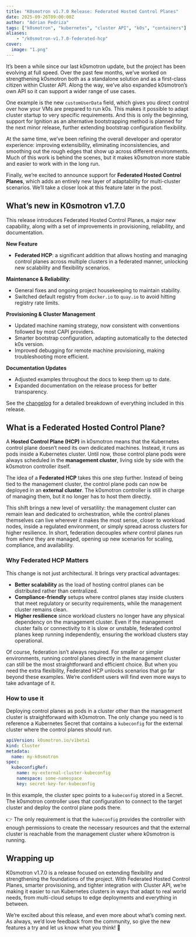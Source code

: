 ```yaml
---
title: "K0smotron v1.7.0 Release: Federated Hosted Control Planes"
date: 2025-09-26T09:00:00Z
author: "Adrian Pedriza"
tags: ["k0smotron", "kubernetes", "cluster API", "k0s", "containers"]
aliases:
    - "/k0smotron-v1.7.0-federated-hcp"
cover:
  image: "1.png"
---
```


It’s been a while since our last k0smotron update, but the project has been evolving at full speed. Over the past few months, we’ve worked on strengthening k0smotron both as a standalone solution and as a first-class citizen within Cluster API. Along the way, we’ve also expanded k0smotron’s own API so it can support a wider range of use cases.

One example is the new `customUserData` field, which gives you direct control over how your VMs are prepared to run k0s. This makes it possible to adapt cluster startup to very specific requirements. And this is only the beginning, support for Ignition as an alternative bootstrapping method is planned for the next minor release, further extending bootstrap configuration flexibility.

At the same time, we’ve been refining the overall developer and operator experience: improving extensibility, eliminating inconsistencies, and smoothing out the rough edges that show up across different environments. Much of this work is behind the scenes, but it makes k0smotron more stable and easier to work with in the long run.

Finally, we’re excited to announce support for **Federated Hosted Control Planes**, which adds an entirely new layer of adaptability for multi-cluster scenarios. We’ll take a closer look at this feature later in the post.

## What’s new in K0smotron v1.7.0

This release introduces Federated Hosted Control Planes, a major new capability, along with a set of improvements in provisioning, reliability, and documentation.

**New Feature**
- **Federated HCP**: a significant addition that allows hosting and managing control planes across multiple clusters in a federated manner, unlocking new scalability and flexibility scenarios.

**Maintenance & Reliability**: 
- General fixes and ongoing project housekeeping to maintain stability.
- Switched default registry from `docker.io` to `quay.io` to avoid hitting registry rate limits.
  
**Provisioning & Cluster Management**
- Updated machine naming strategy, now consistent with conventions followed by most CAPI providers.
- Smarter bootstrap configuration, adapting automatically to the detected k0s version.
- Improved debugging for remote machine provisioning, making troubleshooting more efficient.

**Documentation Updates**
- Adjusted examples throughout the docs to keep them up to date.
- Expanded documentation on the release process for better transparency.


See the [changelog](https://github.com/k0sproject/k0smotron/releases/tag/v1.7.0) for a detailed breakdown of everything included in this release.

## What is a Federated Hosted Control Plane?  

A **Hosted Control Plane (HCP)** in k0smotron means that the Kubernetes control plane doesn’t need its own dedicated machines. Instead, it runs as pods inside a Kubernetes cluster. Until now, those control plane pods were always scheduled in the **management cluster**, living side by side with the k0smotron controller itself.  

The idea of a **Federated HCP** takes this one step further. Instead of being tied to the management cluster, the control plane pods can now be deployed in an **external cluster**. The k0smotron controller is still in charge of managing them, but it no longer has to host them directly.  

This shift brings a new level of versatility: the management cluster can remain lean and dedicated to orchestration, while the control planes themselves can live wherever it makes the most sense, closer to workload nodes, inside a regulated environment, or simply spread across clusters for higher resilience. In short, federation decouples *where* control planes run from *where* they are managed, opening up new scenarios for scaling, compliance, and availability.

### Why Federated HCP Matters

This change is not just architectural. It brings very practical advantages:  

- **Better scalability** as the load of hosting control planes can be distributed rather than centralized.
- **Compliance-friendly** setups where control planes stay inside clusters that meet regulatory or security requirements, while the management cluster remains clean.
- **Higher resilience** since workload clusters no longer have any physical dependency on the management cluster. Even if the management cluster fails or connectivity to it is slow or unstable, federated control planes keep running independently, ensuring the workload clusters stay operational.


Of course, federation isn’t always required. For smaller or simpler environments, running control planes directly in the management cluster can still be the most straightforward and efficient choice. But when you need the extra flexibility, Federated HCP unlocks scenarios that go far beyond these examples. We’re confident users will find even more ways to take advantage of it.


### How to use it

Deploying control planes as pods in a cluster other than the management cluster is straightforward with k0smotron. The only change you need is to reference a Kubernetes Secret that contains a `kubeconfig` for the external cluster where the control planes should run.

```yaml
apiVersion: k0smotron.io/v1beta1
kind: Cluster
metadata:
  name: my-k0smotron
spec:
  kubeconfigRef:
    name: my-external-cluster-kubeconfig
    namespace: some-namespace
    key: secret-key-for-kubeconfig
```

In this example, the cluster spec points to a `kubeconfig` stored in a Secret. The k0smotron controller uses that configuration to connect to the target cluster and deploy the control plane pods there. 

👉 The only requirement is that the `kubeconfig` provides the controller with enough permissions to create the necessary resources and that the external cluster is reachable from the management cluster where k0smotron is running.

## Wrapping up

K0smotron v1.7.0 is a release focused on extending flexibility and strengthening the foundations of the project. With Federated Hosted Control Planes, smarter provisioning, and tighter integration with Cluster API, we’re making it easier to run Kubernetes clusters in ways that adapt to real world needs, from multi-cloud setups to edge deployments and everything in between.

We’re excited about this release, and even more about what’s coming next. As always, we’d love feedback from the community, so give the new features a try and let us know what you think! 🚀